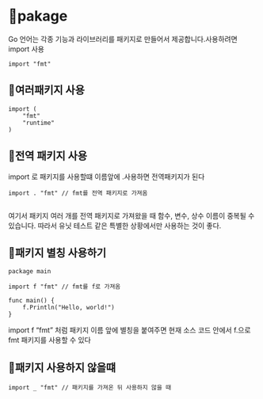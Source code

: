 # 💯pakage

Go 언어는 각종 기능과 라이브러리를 패키지로 만들어서 제공합니다.사용하려면 import 사용

```
import "fmt"

```

## 💯여러패키지 사용
```
import (
	"fmt"
	"runtime"
)
```
## 💯전역 패키지 사용

import 로 패키지를 사용할떄 이름앞에 .사용하면 전역패키지가 된다
```
import . "fmt" // fmt를 전역 패키지로 가져옴
 
```

여기서 패키지 여러 개를 전역 패키지로 가져왔을 때 함수, 변수, 상수 이름이 중복될 수 있습니다. 따라서 유닛 테스트 같은 특별한 상황에서만 사용하는 것이 좋다.

## 💯패키지 별칭 사용하기

```
package main

import f "fmt" // fmt를 f로 가져옴

func main() {
	f.Println("Hello, world!")
}
```
import f “fmt” 처럼 패키지 이름 앞에 별칭을 붙여주면 현재 소스 코드 안에서 f.으로 fmt 패키지를 사용할 수 있다

## 💯패키지 사용하지 않을떄

```
import _ "fmt" // 패키지를 가져온 뒤 사용하지 않을 때
```
